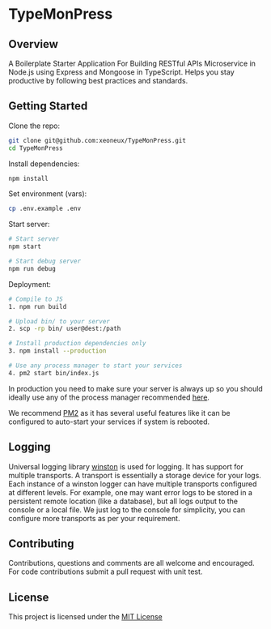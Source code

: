 # TypeMonPress

## Overview

A Boilerplate Starter Application For Building RESTful APIs Microservice in Node.js using Express and Mongoose in TypeScript. Helps you stay productive by following best practices and standards.

## Getting Started

Clone the repo:
```sh
git clone git@github.com:xeoneux/TypeMonPress.git
cd TypeMonPress
```

Install dependencies:
```sh
npm install
```

Set environment (vars):
```sh
cp .env.example .env
```

Start server:
```sh
# Start server
npm start

# Start debug server
npm run debug
```

Deployment:

```sh
# Compile to JS
1. npm run build

# Upload bin/ to your server
2. scp -rp bin/ user@dest:/path

# Install production dependencies only
3. npm install --production

# Use any process manager to start your services
4. pm2 start bin/index.js
```

In production you need to make sure your server is always up so you should ideally use any of the process manager recommended [here](http://expressjs.com/en/advanced/pm.html).

We recommend [PM2](http://pm2.keymetrics.io/) as it has several useful features like it can be configured to auto-start your services if system is rebooted.

## Logging

Universal logging library [winston](https://www.npmjs.com/package/winston) is used for logging. It has support for multiple transports.  A transport is essentially a storage device for your logs. Each instance of a winston logger can have multiple transports configured at different levels. For example, one may want error logs to be stored in a persistent remote location (like a database), but all logs output to the console or a local file. We just log to the console for simplicity, you can configure more transports as per your requirement.

## Contributing

Contributions, questions and comments are all welcome and encouraged. For code contributions submit a pull request with unit test.

## License
This project is licensed under the [MIT License](https://github.com/xeoneux/TypeMonPress/blob/master/LICENSE)
